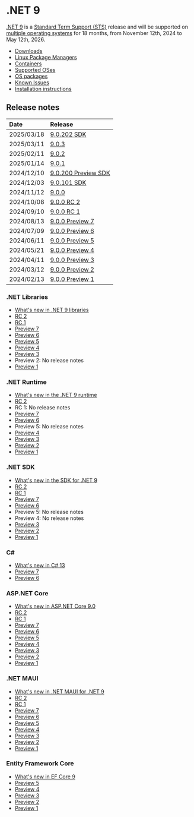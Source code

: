# .NET 9

[.NET 9](https://aka.ms/dotnet/9/preview1) is a [Standard Term Support (STS)](../../release-policies.md) release and will be supported on [multiple operating systems](supported-os.md) for 18 months, from November 12th, 2024 to May 12th, 2026.

- [Downloads](https://dotnet.microsoft.com/download/dotnet/9.0)
- [Linux Package Managers](https://learn.microsoft.com/dotnet/core/install/linux)
- [Containers](https://hub.docker.com/_/microsoft-dotnet)
- [Supported OSes](supported-os.md)
- [OS packages](./os-packages.md)
- [Known Issues](known-issues.md)
- [Installation instructions](install.md)

## Release notes

| Date | Release |
| :-- | :-- |
| 2025/03/18 | [9.0.202 SDK](./9.0.3/9.0.202.md) |
| 2025/03/11 | [9.0.3](./9.0.3/9.0.3.md) |
| 2025/02/11 | [9.0.2](./9.0.2/9.0.2.md) |
| 2025/01/14 | [9.0.1](./9.0.1/9.0.1.md) |
| 2024/12/10 | [9.0.200 Preview SDK](./9.0.0/9.0.200-preview.md) |
| 2024/12/03 | [9.0.101 SDK](./9.0.0/9.0.101.md) |
| 2024/11/12 | [9.0.0](./9.0.0/9.0.0.md) |
| 2024/10/08 | [9.0.0 RC 2](preview/rc2/README.md) |
| 2024/09/10 | [9.0.0 RC 1](preview/rc1/README.md) |
| 2024/08/13 | [9.0.0 Preview 7](preview/preview7/README.md) |
| 2024/07/09 | [9.0.0 Preview 6](preview/preview6/README.md) |
| 2024/06/11 | [9.0.0 Preview 5](preview/preview5/README.md) |
| 2024/05/21 | [9.0.0 Preview 4](preview/preview4/README.md) |
| 2024/04/11 | [9.0.0 Preview 3](preview/preview3/README.md) |
| 2024/03/12 | [9.0.0 Preview 2](preview/preview2/README.md) |
| 2024/02/13 | [9.0.0 Preview 1](preview/preview1/README.md) |

### .NET Libraries

- [What's new in .NET 9 libraries](https://learn.microsoft.com/dotnet/core/whats-new/dotnet-9/overview#net-libraries)
- [RC 2](preview/rc2/libraries.md)
- [RC 1](preview/rc1/libraries.md)
- [Preview 7](preview/preview7/libraries.md)
- [Preview 6](preview/preview6/libraries.md)
- [Preview 5](preview/preview5/libraries.md)
- [Preview 4](preview/preview4/libraries.md)
- [Preview 3](preview/preview3/libraries.md)
- Preview 2: No release notes
- [Preview 1](preview/preview1/libraries.md)

### .NET Runtime

- [What's new in the .NET 9 runtime](https://learn.microsoft.com/dotnet/core/whats-new/dotnet-9/runtime)
- [RC 2](preview/rc2/runtime.md)
- RC 1: No release notes
- [Preview 7](preview/preview7/runtime.md)
- [Preview 6](preview/preview6/runtime.md)
- Preview 5: No release notes
- [Preview 4](preview/preview4/runtime.md)
- [Preview 3](preview/preview3/runtime.md)
- [Preview 2](preview/preview2/runtime.md)
- [Preview 1](preview/preview1/runtime.md)

### .NET SDK

- [What's new in the SDK for .NET 9](https://learn.microsoft.com/dotnet/core/whats-new/dotnet-9/sdk)
- [RC 2](preview/rc2/sdk.md)
- [RC 1](preview/rc1/sdk.md)
- [Preview 7](preview/preview7/sdk.md)
- [Preview 6](preview/preview6/sdk.md)
- Preview 5: No release notes
- Preview 4: No release notes
- [Preview 3](preview/preview3/sdk.md)
- [Preview 2](preview/preview2/sdk.md)
- [Preview 1](preview/preview1/sdk.md)

### C\#

- [What's new in C# 13](https://learn.microsoft.com/dotnet/csharp/whats-new/csharp-13)
- [Preview 7](preview/preview7/csharp.md)
- [Preview 6](preview/preview6/csharp.md)

### ASP.NET Core

- [What's new in ASP.NET Core 9.0](https://learn.microsoft.com/aspnet/core/release-notes/aspnetcore-9.0)
- [RC 2](preview/rc2/aspnetcore.md)
- [RC 1](preview/rc1/aspnetcore.md)
- [Preview 7](preview/preview7/aspnetcore.md)
- [Preview 6](preview/preview6/aspnetcore.md)
- [Preview 5](preview/preview5/aspnetcore.md)
- [Preview 4](preview/preview4/aspnetcore.md)
- [Preview 3](preview/preview3/aspnetcore.md)
- [Preview 2](preview/preview2/aspnetcore.md)
- [Preview 1](preview/preview1/aspnetcore.md)

### .NET MAUI

- [What's new in .NET MAUI for .NET 9](https://learn.microsoft.com/dotnet/maui/whats-new/dotnet-9)
- [RC 2](preview/rc2/dotnetmaui.md)
- [RC 1](preview/rc1/dotnetmaui.md)
- [Preview 7](preview/preview7/dotnetmaui.md)
- [Preview 6](preview/preview6/dotnetmaui.md)
- [Preview 5](preview/preview5/dotnetmaui.md)
- [Preview 4](preview/preview4/dotnetmaui.md)
- [Preview 3](preview/preview3/dotnetmaui.md)
- [Preview 2](preview/preview2/dotnetmaui.md)
- [Preview 1](preview/preview1/dotnetmaui.md)

### Entity Framework Core

- [What's new in EF Core 9](https://learn.microsoft.com/ef/core/what-is-new/ef-core-9.0/whatsnew)
- [Preview 5](preview/preview5/efcoreanddata.md)
- [Preview 4](preview/preview4/efcoreanddata.md)
- [Preview 3](preview/preview3/efcoreanddata.md)
- [Preview 2](preview/preview2/efcoreanddata.md)
- [Preview 1](preview/preview1/efcoreanddata.md)
